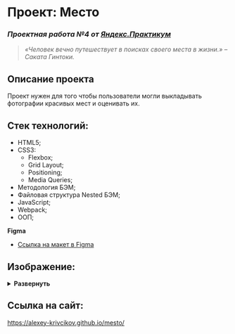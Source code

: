 # Проект: Место
### *Проектная работа №4 от [Яндекс.Практикум](https://practicum.yandex.ru/web/)*

  > *«Человек вечно путешествует в поисках своего места в жизни.» –  Саката Гинтоки.*

## Описание проекта
Проект нужен для того чтобы пользователи могли выкладывать фотографии красивых мест и оценивать их.

## Стек технологий:
- HTML5;
- CSS3:
  - Flexbox;
  - Grid Layout;
  - Positioning;
  - Media Queries;
- Методология БЭМ;
- Файловая структура Nested БЭМ;
- JavaScript;
- Webpack;
- ООП;

**Figma**

* [Ссылка на макет в Figma](https://www.figma.com/file/2cn9N9jSkmxD84oJik7xL7/JavaScript.-Sprint-4?node-id=0%3A1)

## Изображение:
<details><summary><b>Развернуть</b></summary>

[![image.png](https://i.postimg.cc/HLz8kpF7/image.png)](https://postimg.cc/Lqq8yM9H)

</details>

## Ссылка на сайт:
https://alexey-krivcikov.github.io/mesto/
